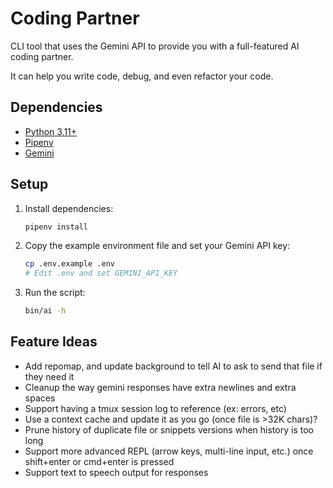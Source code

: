 # Coding Partner

CLI tool that uses the Gemini API to provide you with a full-featured AI coding partner.

It can help you write code, debug, and even refactor your code.

## Dependencies

*   [Python 3.11+](https://www.python.org/downloads/)
*   [Pipenv](https://pypi.org/project/pipenv/)
*   [Gemini](https://aistudio.google.com/app/apikey)

## Setup

1.  Install dependencies:

    ```sh
    pipenv install
    ```
2.  Copy the example environment file and set your Gemini API key:

    ```sh
    cp .env.example .env
    # Edit .env and set GEMINI_API_KEY
    ```
3.  Run the script:

    ```sh
    bin/ai -h
    ```

## Feature Ideas

*   Add repomap, and update background to tell AI to ask to send that file if they need it
*   Cleanup the way gemini responses have extra newlines and extra spaces
*   Support having a tmux session log to reference (ex: errors, etc)
*   Use a context cache and update it as you go (once file is >32K chars)?
*   Prune history of duplicate file or snippets versions when history is too long
*   Support more advanced REPL (arrow keys, multi-line input, etc.) once shift+enter or cmd+enter is pressed
*   Support text to speech output for responses
